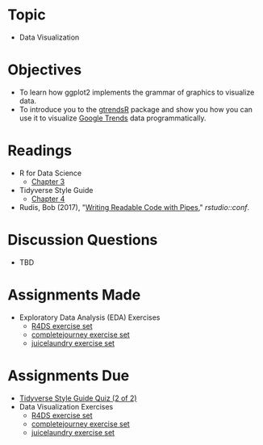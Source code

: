 # Topic

* Data Visualization

# Objectives

* To learn how ggplot2 implements the grammar of graphics to visualize data.
* To introduce you to the [gtrendsR][] package and show you how you can use it
to visualize [Google Trends][] data programmatically.

# Readings

* R for Data Science
   + [Chapter 3][chapter 3]
* Tidyverse Style Guide
   + [Chapter 4][tsg 4]
* Rudis, Bob (2017), "[Writing Readable Code with Pipes][rudis 2017],"
_rstudio::conf_.

# Discussion Questions

* TBD

# Assignments Made

* Exploratory Data Analysis (EDA) Exercises
   + [R4DS exercise set][r4ds eda exercises]
   + [completejourney exercise set][completejourney eda exercises]
   + [juicelaundry exercise set][juicelaundry eda exercises] 

# Assignments Due

* [Tidyverse Style Guide Quiz (2 of 2)][pipes]
* Data Visualization Exercises
   + [R4DS exercise set][r4ds data viz exercises]
   + [completejourney exercise set][completejourney data viz exercises]
   + [juicelaundry exercise set][juicelaundry data viz exercises]

[chapter 3]: https://r4ds.had.co.nz/data-visualisation.html
[completejourney eda exercises]: https://github.com/GCOM7140/completejourney-exercises/blob/master/exercises/03-exploratory-data-analysis-exercises.md#exploratory-data-analysis-eda-exercises
[completejourney data viz exercises]: https://github.com/GCOM7140/completejourney-exercises/blob/master/exercises/02-data-visualization-exercises.md#data-visualization-exercises
[Google Trends]: https://trends.google.com/
[gtrendsR]: https://github.com/PMassicotte/gtrendsR#gtrendsr-----
[juicelaundry eda exercises]: https://github.com/GCOM7140/juicelaundry-exercises/blob/master/exercises/03-exploratory-data-analysis-exercises.md#exploratory-data-analysis-eda-exercises
[juicelaundry data viz exercises]: https://github.com/GCOM7140/juicelaundry-exercises/blob/master/exercises/02-data-visualization-exercises.md#data-visualization-exercises
[pipes]: https://goo.gl/forms/CkoRY79HDj3zMI9K2
[r4ds eda exercises]: https://github.com/GCOM7140/r4ds-exercises/blob/master/exercises/03-exploratory-data-analysis-exercises.md#exploratory-data-analysis-eda-exercises
[r4ds data viz exercises]: https://github.com/GCOM7140/r4ds-exercises/blob/master/exercises/02-data-visualization-exercises.md#data-visualization-exercises
[rudis 2017]: https://www.rstudio.com/resources/videos/writing-readable-code-with-pipes/
[tsg 4]: https://style.tidyverse.org/pipes.html
